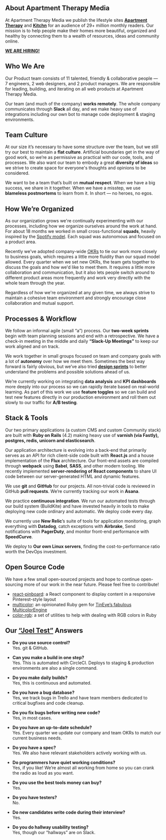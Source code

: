 ## About Apartment Therapy Media

At Apartment Therapy Media we publish the lifestyle sites [**Apartment Therapy**](http://www.apartmenttherapy.com) and [**Kitchn**](http://www.thekitchn.com) for an audience of 29+ million monthly readers. Our mission is to help people make their homes more beautiful, organized and healthy by connecting them to a wealth of resources, ideas and community online.

[**WE ARE HIRING!**](http://www.apartmenttherapy.com/jobs)

## Who We Are

Our Product team consists of 11 talented, friendly & collaborative people — 7 engineers, 2 web designers, and 2 product managers. We are responsible for leading, building, and iterating on all web products at Apartment Therapy Media.

Our team (and much of the company) **works remotely**. The whole company communicates through **Slack** all day, and we make heavy use of integrations including our own bot to manage code deployment & staging environments.

## Team Culture

At our size it’s necessary to have some structure over the team, but we still try our best to maintain a **flat culture**. Artificial boundaries get in the way of good work, so we’re as permissive as practical with our code, tools, and processes. We also want our team to embody a great **diversity of ideas** so we strive to create space for everyone's thoughts and opinions to be considered.

We want to be a team that’s built on **mutual respect**. When we have a big success, we share in it together. When we have a misstep, we use **blameless postmortems** to learn from it. In short — no heroes, no egos.

## How We’re Organized

As our organization grows we're continually experimenting with our processes, including how we organize ourselves around the work at hand. For about 18 months we worked in small cross-functional **squads**, heavily inspired by the [Spotify model](https://labs.spotify.com/2014/03/27/spotify-engineering-culture-part-1/). Each squad was autonomous and focused on a product area.

Recently we've adopted company-wide [OKRs](https://en.wikipedia.org/wiki/OKR) to tie our work more closely to business goals, which requires a little more fluidity than our squad model allowed. Every quarter when we set new OKRs, the team gets together to discuss the goals and how we'd like to meet them. It requires a little more collaboration and communication, but it also lets people switch around to different product areas more frequently and work very directly with the whole team through the year.

Regardless of how we're organized at any given time, we always strive to maintain a cohesive team environment and strongly encourage close collaboration and mutual support.

## Processes & Workflow

We follow an informal agile (small “a”) process. Our **two-week sprints** begin with team planning sessions and end with a retrospective. We have a check-in meeting in the middle and daily **“Slack-Up Meetings”** to keep our work aligned and on track.

We work together in small groups focused on team and company goals with a lot of **autonomy** over how we meet them. Sometimes the best way forward is fairly obvious, but we’ve also tried [**design sprints**](http://www.gv.com/sprint/) to better understand the problems and possible solutions ahead of us.

We’re currently working on integrating **data analysis** and **KPI dashboards** more deeply into our process so we can rapidly iterate based on real-world learning. As part of this work we use **feature toggles** so we can build and test new features directly in our production environment and roll them out slowly to our traffic for **A/B testing**.

## Stack & Tools

Our two primary applications (a custom CMS and custom Community stack) are built with **Ruby on Rails** (4.2) making heavy use of **varnish (via Fastly), postgres, redis, unicorn and elasticsearch**.

Our application architecture is evolving into a back-end that primarily serves as an API for rich client-side code built with **React.js** and a house implementation of the **Flux** architecture. Our front-end assets are compiled through **webpack** using **Babel**, **SASS**, and other modern tooling. We recently implemented **server-rendering of React components** to share UI code between our server-generated HTML and dynamic features.

We use **git** and **GitHub** for our projects. All non-trivial code is reviewed in GitHub **pull requests**. We’re currently tracking our work in **Asana**.

We practice **continuous integration**. We run our automated tests through our build system (BuildKite) and have invested heavily in tools to make deploying new code ordinary and automatic. We deploy code every day.

We currently use **New Relic**’s suite of tools for application monitoring, graph everything with **Datadog**, catch exceptions with **Airbrake**, Send notifications with **PagerDuty**, and monitor front-end performance with **SpeedCurve**.

We deploy to **Our own Linux servers**, finding the cost-to-performance ratio worth the DevOps investment.

## Open Source Code

We have a few small open-sourced projects and hope to continue open-sourcing more of our work in the near future. Please feel free to contribute!

* [react-pinboard](https://github.com/apartmenttherapy/react-pinboard): a React component to display content in a responsive Pinterest-style layout
* [multicolor](https://github.com/apartmenttherapy/multicolor): an opinionated Ruby gem for [TinEye’s fabulous MulticolorEngine](http://services.tineye.com/MulticolorEngine)
* [color-rgb](https://github.com/apartmenttherapy/color-rgb): a set of utilities to help with dealing with RGB colors in Ruby

## Our [“Joel Test”](http://www.joelonsoftware.com/articles/fog0000000043.html) Answers

* **Do you use source control?**  
  Yes. git & GitHub.

* **Can you make a build in one step?**  
  Yes. This is automated with CircleCI. Deploys to staging & production environments are also a single command.

* **Do you make daily builds?**  
  Yes, this is continuous and automated.

* **Do you have a bug database?**  
  Yes, we track bugs in Trello and have team members dedicated to critical bugfixes and code cleanup.

* **Do you fix bugs before writing new code?**  
  Yes, in most cases.

* **Do you have an up-to-date schedule?**  
  Yes. Every quarter we update our company and team OKRs to match our current business needs.

* **Do you have a spec?**  
  Yes. We also have relevant stakeholders actively working with us.

* **Do programmers have quiet working conditions?**  
  Yes, if you like! We’re almost all working from home so you can crank the radio as loud as you want.

* **Do you use the best tools money can buy?**  
  Yes.

* **Do you have testers?**  
  No.

* **Do new candidates write code during their interview?**  
  Yes.

* **Do you do hallway usability testing?**  
  Yes, though our “hallways” are on Slack.

